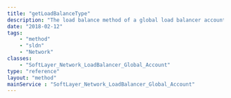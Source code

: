 ```yaml
---
title: "getLoadBalanceType"
description: "The load balance method of a global load balancer account"
date: "2018-02-12"
tags:
    - "method"
    - "sldn"
    - "Network"
classes:
    - "SoftLayer_Network_LoadBalancer_Global_Account"
type: "reference"
layout: "method"
mainService : "SoftLayer_Network_LoadBalancer_Global_Account"
---
```

